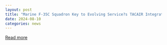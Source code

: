```yaml
---
layout: post
title: "Marine F-35C Squadron Key to Evolving Service?s TACAIR Integration"
date: 2024-08-10
categories: news
---
```


[Read more](https://news.usni.org/2024/08/05/marine-f-35c-squadron-key-to-evolving-services-tacair-integration)
